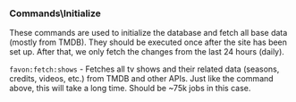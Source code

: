 ### Commands\Initialize

These commands are used to initialize the database and fetch all base data (mostly from TMDB). They should be executed once after the site has been set up. After that, we only fetch the changes from the last 24 hours (daily).

`favon:fetch:shows` - Fetches all tv shows and their related data (seasons, credits, videos, etc.) from TMDB and other APIs. Just like the command above, this will take a long time. Should be ~75k jobs in this case.
